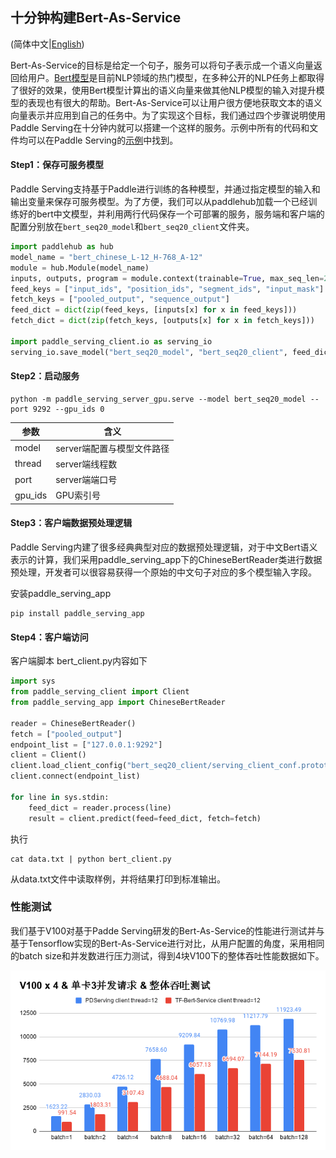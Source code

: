 ## 十分钟构建Bert-As-Service

(简体中文|[English](./BERT_10_MINS.md))

Bert-As-Service的目标是给定一个句子，服务可以将句子表示成一个语义向量返回给用户。[Bert模型](https://arxiv.org/abs/1810.04805)是目前NLP领域的热门模型，在多种公开的NLP任务上都取得了很好的效果，使用Bert模型计算出的语义向量来做其他NLP模型的输入对提升模型的表现也有很大的帮助。Bert-As-Service可以让用户很方便地获取文本的语义向量表示并应用到自己的任务中。为了实现这个目标，我们通过四个步骤说明使用Paddle Serving在十分钟内就可以搭建一个这样的服务。示例中所有的代码和文件均可以在Paddle Serving的[示例](https://github.com/PaddlePaddle/Serving/tree/develop/python/examples/bert)中找到。

#### Step1：保存可服务模型

Paddle Serving支持基于Paddle进行训练的各种模型，并通过指定模型的输入和输出变量来保存可服务模型。为了方便，我们可以从paddlehub加载一个已经训练好的bert中文模型，并利用两行代码保存一个可部署的服务，服务端和客户端的配置分别放在`bert_seq20_model`和`bert_seq20_client`文件夹。

``` python
import paddlehub as hub
model_name = "bert_chinese_L-12_H-768_A-12"
module = hub.Module(model_name)
inputs, outputs, program = module.context(trainable=True, max_seq_len=20)
feed_keys = ["input_ids", "position_ids", "segment_ids", "input_mask"]
fetch_keys = ["pooled_output", "sequence_output"]
feed_dict = dict(zip(feed_keys, [inputs[x] for x in feed_keys]))
fetch_dict = dict(zip(fetch_keys, [outputs[x] for x in fetch_keys]))

import paddle_serving_client.io as serving_io
serving_io.save_model("bert_seq20_model", "bert_seq20_client", feed_dict, fetch_dict, program)
```

#### Step2：启动服务

``` shell
python -m paddle_serving_server_gpu.serve --model bert_seq20_model --port 9292 --gpu_ids 0
```

| 参数    | 含义                       |
| ------- | -------------------------- |
| model   | server端配置与模型文件路径 |
| thread  | server端线程数             |
| port    | server端端口号             |
| gpu_ids | GPU索引号                  |

#### Step3：客户端数据预处理逻辑

Paddle Serving内建了很多经典典型对应的数据预处理逻辑，对于中文Bert语义表示的计算，我们采用paddle_serving_app下的ChineseBertReader类进行数据预处理，开发者可以很容易获得一个原始的中文句子对应的多个模型输入字段。

安装paddle_serving_app

```shell
pip install paddle_serving_app
```

#### Step4：客户端访问

客户端脚本 bert_client.py内容如下

``` python
import sys
from paddle_serving_client import Client
from paddle_serving_app import ChineseBertReader

reader = ChineseBertReader()
fetch = ["pooled_output"]
endpoint_list = ["127.0.0.1:9292"]
client = Client()
client.load_client_config("bert_seq20_client/serving_client_conf.prototxt")
client.connect(endpoint_list)

for line in sys.stdin:
    feed_dict = reader.process(line)
    result = client.predict(feed=feed_dict, fetch=fetch)
```

执行

```shell
cat data.txt | python bert_client.py
```

从data.txt文件中读取样例，并将结果打印到标准输出。

### 性能测试

我们基于V100对基于Padde Serving研发的Bert-As-Service的性能进行测试并与基于Tensorflow实现的Bert-As-Service进行对比，从用户配置的角度，采用相同的batch size和并发数进行压力测试，得到4块V100下的整体吞吐性能数据如下。

![4v100_bert_as_service_benchmark](4v100_bert_as_service_benchmark.png)
